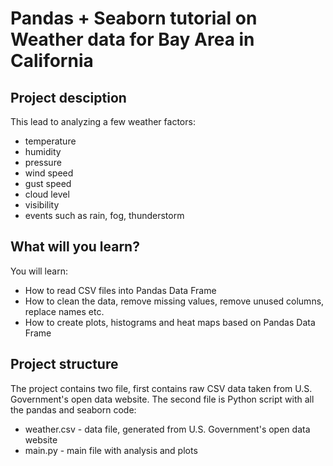 # Pandas + Seaborn tutorial on Weather data for Bay Area in California

## Project desciption

This lead to analyzing a few weather factors:
* temperature
* humidity
* pressure
* wind speed
* gust speed
* cloud level
* visibility
* events such as rain, fog, thunderstorm

## What will you learn?


You will learn:

* How to read CSV files into Pandas Data Frame
* How to clean the data, remove missing values, remove unused columns, replace names etc.
* How to create plots, histograms and heat maps based on Pandas Data Frame

## Project structure

The project contains two file, first contains raw CSV data taken from U.S. Government's open data website. 
The second file is Python script with all the pandas and seaborn code:
* weather.csv - data file, generated from U.S. Government's open data website
* main.py - main file with analysis and plots
